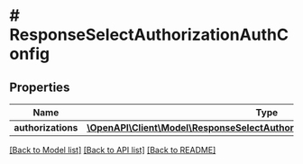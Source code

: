 # # ResponseSelectAuthorizationAuthConfig

## Properties

Name | Type | Description | Notes
------------ | ------------- | ------------- | -------------
**authorizations** | [**\OpenAPI\Client\Model\ResponseSelectAuthorizationAuthConfigAuthorizations[]**](ResponseSelectAuthorizationAuthConfigAuthorizations.md) |  | [optional]

[[Back to Model list]](../../README.md#models) [[Back to API list]](../../README.md#endpoints) [[Back to README]](../../README.md)
